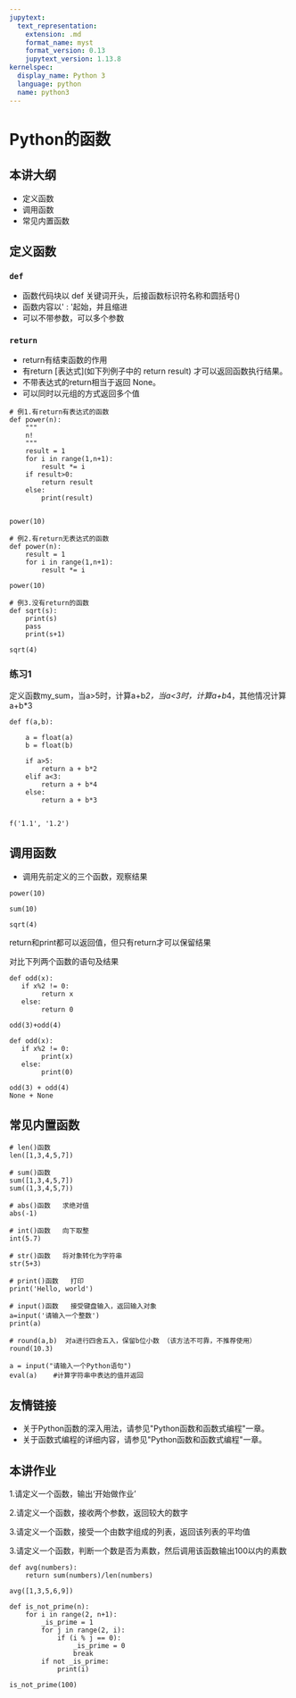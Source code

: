 ```yaml
---
jupytext:
  text_representation:
    extension: .md
    format_name: myst
    format_version: 0.13
    jupytext_version: 1.13.8
kernelspec:
  display_name: Python 3
  language: python
  name: python3
---
```


# Python的函数

## 本讲大纲

- 定义函数
- 调用函数
- 常见内置函数

## 定义函数

### `def`

- 函数代码块以 def 关键词开头，后接函数标识符名称和圆括号()
- 函数内容以' : '起始，并且缩进
- 可以不带参数，可以多个参数

### `return`

- return有结束函数的作用
- 有return [表达式](如下列例子中的 return result) 才可以返回函数执行结果。
- 不带表达式的return相当于返回 None。
- 可以同时以元组的方式返回多个值

```{code-cell} ipython3
# 例1.有return有表达式的函数
def power(n):
    """
    n!
    """
    result = 1
    for i in range(1,n+1):
        result *= i
    if result>0:
        return result
    else:
        print(result)


power(10)
```

```{code-cell} ipython3
# 例2.有return无表达式的函数
def power(n):
    result = 1
    for i in range(1,n+1):
        result *= i

power(10)
```

```{code-cell} ipython3
# 例3.没有return的函数
def sqrt(s):
    print(s)
    pass
    print(s+1)

sqrt(4)
```

### 练习1

定义函数my_sum，当a>5时，计算a+b*2，当a<3时，计算a+b*4，其他情况计算a+b*3

```{code-cell} ipython3
def f(a,b):

    a = float(a)
    b = float(b)    
        
    if a>5:
        return a + b*2
    elif a<3:
        return a + b*4
    else:
        return a + b*3

    
f('1.1', '1.2')
```

## 调用函数

- 调用先前定义的三个函数，观察结果

```{code-cell} ipython3
power(10)
```

```{code-cell} ipython3
sum(10)
```

```{code-cell} ipython3
sqrt(4)
```

return和print都可以返回值，但只有return才可以保留结果

对比下列两个函数的语句及结果

```{code-cell} ipython3
def odd(x):
   if x%2 != 0:
        return x
   else:
        return 0

odd(3)+odd(4)
```

```{code-cell} ipython3
def odd(x):
   if x%2 != 0:
        print(x)
   else:
        print(0)
        
odd(3) + odd(4)
None + None
```

## 常见内置函数

```{code-cell} ipython3
# len()函数
len([1,3,4,5,7])
```

```{code-cell} ipython3
# sum()函数
sum([1,3,4,5,7])
sum((1,3,4,5,7))
```

```{code-cell} ipython3
# abs()函数   求绝对值
abs(-1)
```

```{code-cell} ipython3
# int()函数   向下取整
int(5.7)
```

```{code-cell} ipython3
# str()函数   将对象转化为字符串
str(5+3)
```

```{code-cell} ipython3
# print()函数   打印
print('Hello, world')
```

```{code-cell} ipython3
# input()函数   接受键盘输入，返回输入对象
a=input('请输入一个整数')
print(a)
```

```{code-cell} ipython3
# round(a,b)  对a进行四舍五入，保留b位小数 （该方法不可靠，不推荐使用）
round(10.3)
```

```{code-cell} ipython3
a = input("请输入一个Python语句")
eval(a)    #计算字符串中表达的值并返回
```

## 友情链接

- 关于Python函数的深入用法，请参见"Python函数和函数式编程"一章。
- 关于函数式编程的详细内容，请参见"Python函数和函数式编程"一章。

## 本讲作业

1.请定义一个函数，输出‘开始做作业’

2.请定义一个函数，接收两个参数，返回较大的数字

3.请定义一个函数，接受一个由数字组成的列表，返回该列表的平均值

3.请定义一个函数，判断一个数是否为素数，然后调用该函数输出100以内的素数

```{code-cell} ipython3
def avg(numbers):
    return sum(numbers)/len(numbers)

avg([1,3,5,6,9])
```

```{code-cell} ipython3
def is_not_prime(n):
    for i in range(2, n+1):
        _is_prime = 1
        for j in range(2, i):
            if (i % j == 0):
                _is_prime = 0
                break
        if not _is_prime:
            print(i)        
        
is_not_prime(100)
```

```{code-cell} ipython3

```
